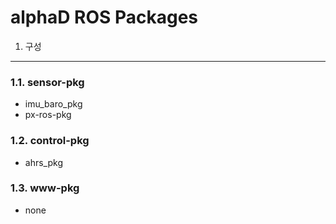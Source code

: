 alphaD ROS Packages
==================

1. 구성
------------------
### 1.1. sensor-pkg
* imu_baro_pkg
* px-ros-pkg
### 1.2. control-pkg
* ahrs_pkg
### 1.3. www-pkg
* none
